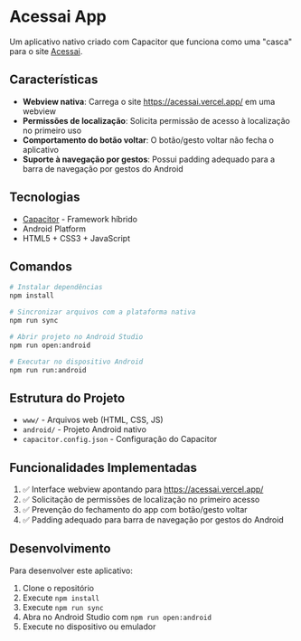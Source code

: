 # Acessai App

Um aplicativo nativo criado com Capacitor que funciona como uma "casca" para o site [Acessai](https://acessai.vercel.app/).

## Características

- **Webview nativa**: Carrega o site https://acessai.vercel.app/ em uma webview
- **Permissões de localização**: Solicita permissão de acesso à localização no primeiro uso
- **Comportamento do botão voltar**: O botão/gesto voltar não fecha o aplicativo
- **Suporte à navegação por gestos**: Possui padding adequado para a barra de navegação por gestos do Android

## Tecnologias

- [Capacitor](https://capacitorjs.com/) - Framework híbrido
- Android Platform
- HTML5 + CSS3 + JavaScript

## Comandos

```bash
# Instalar dependências
npm install

# Sincronizar arquivos com a plataforma nativa
npm run sync

# Abrir projeto no Android Studio
npm run open:android

# Executar no dispositivo Android
npm run run:android
```

## Estrutura do Projeto

- `www/` - Arquivos web (HTML, CSS, JS)
- `android/` - Projeto Android nativo
- `capacitor.config.json` - Configuração do Capacitor

## Funcionalidades Implementadas

1. ✅ Interface webview apontando para https://acessai.vercel.app/
2. ✅ Solicitação de permissões de localização no primeiro acesso
3. ✅ Prevenção do fechamento do app com botão/gesto voltar
4. ✅ Padding adequado para barra de navegação por gestos do Android

## Desenvolvimento

Para desenvolver este aplicativo:

1. Clone o repositório
2. Execute `npm install`
3. Execute `npm run sync`
4. Abra no Android Studio com `npm run open:android`
5. Execute no dispositivo ou emulador